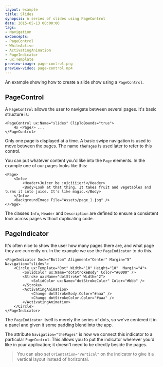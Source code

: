 ```yaml
---
layout: example
title: Slides
synopsis: A series of slides using PageControl
date: 2015-05-13 00:00:00
tags:
- Navigation
uxConcepts:
- PageControl
- WhileActive
- ActivatingAnimation
- PageIndicator
- ux:Template
preview-image: page-control.png
preview-video: page-control.mp4
---
```

An example showing how to create a slide show using a `PageControl`.

## PageControl

A `PageControl` allows the user to navigate between several pages. It's basic structure is:

<!-- snippet-begin:code/MainView.ux:PageControl -->

```
<PageControl ux:Name="slides" ClipToBounds="true">
    4x <Page/> ...
</PageControl>
```

<!-- snippet-end -->

Only one page is displayed at a time. A basic swipe navigation is used to move between the pages.  The name `thePages` is used later to refer to this control.

You can put whatever content you'd like into the `Page` elements. In the example one of our pages looks like this:

<!-- snippet-begin:code/MainView.ux:JuicerPage -->

```
<Page>
    <Info>
        <Header>Juicer be juiciiiier!</Header>
        <Body>Look at that thing. It takes fruit and vegetables and turns it into juice. It's like magic.</Body>
    </Info>
    <BackgroundImage File="Assets/page_1.jpg" />
</Page>
```

<!-- snippet-end -->

The classes `Info`, `Header` and `Description` are defined to ensure a consistent look across pages without duplicating code.

## PageIndicator

It's often nice to show the user how many pages there are, and what page they are currently on. In the example we use the `PageIndicator` to do this.

<!-- snippet-begin:code/MainView.ux:PageIndicator -->

```
<PageIndicator Dock="Bottom" Alignment="Center" Margin="5" Navigation="slides">
    <Circle ux:Template="Dot" Width="10" Height="10"  Margin="4">
        <SolidColor ux:Name="dotStrokeBody" Color="#0000" />
        <Stroke ux:Name="dotStroke" Width="2">
            <SolidColor ux:Name="dotStrokeColor" Color="#bbb" />
        </Stroke>
        <ActivatingAnimation>
            <Change dotStrokeBody.Color="#aaa" />
            <Change dotStrokeColor.Color="#aaa" />
        </ActivatingAnimation>
    </Circle>
</PageIndicator>
```

<!-- snippet-end -->

The `PageIndicator` itself is merely the series of dots, so we've centered it in a panel and given it some padding blend into the app.

The attribute `Navigation="thePages"` is how we connect this indicator to a particular `PageControl`. This allows you to put the indicator wherever you'd like in your application; it doesn't need to be directly beside the pages.

> You can also set `Orientation="Vertical"` on the indicator to give it a vertical layout instead of horizontal.
